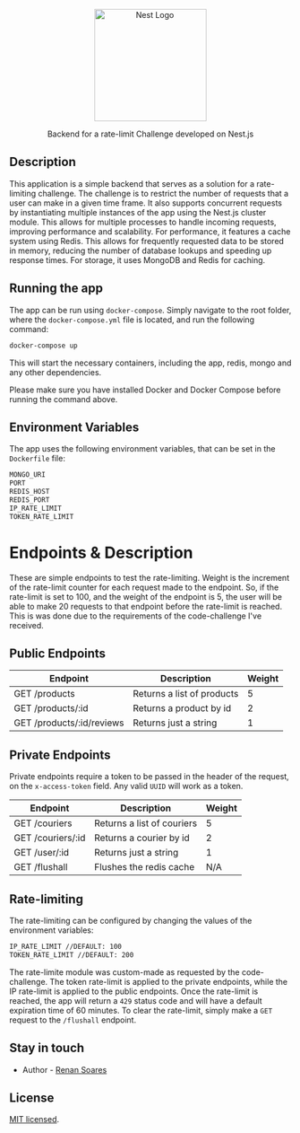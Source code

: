 <p align="center">
  <a href="http://nestjs.com/" target="blank"><img src="https://nestjs.com/img/logo-small.svg" width="200" alt="Nest Logo" /></a>
</p>

[circleci-image]: https://img.shields.io/circleci/build/github/nestjs/nest/master?token=abc123def456
[circleci-url]: https://circleci.com/gh/nestjs/nest

  <p align="center">Backend for a rate-limit Challenge developed on Nest.js</p>

## Description

This application is a simple backend that serves as a solution for a rate-limiting challenge. 
The challenge is to restrict the number of requests that a user can make in a given time frame.
It also supports concurrent requests by instantiating multiple instances of the app using the Nest.js cluster module. This allows for multiple processes to handle incoming requests, improving performance and scalability.
For performance, it features a cache system using Redis. This allows for frequently requested data to be stored in memory, reducing the number of database lookups and speeding up response times.
For storage, it uses MongoDB and Redis for caching.

## Running the app
The app can be run using `docker-compose`. Simply navigate to the root folder, where the `docker-compose.yml` file is located, and run the following command:

```bash
docker-compose up
```
This will start the necessary containers, including the app, redis, mongo and any other dependencies. 

Please make sure you have installed Docker and Docker Compose before running the command above.

## Environment Variables

The app uses the following environment variables, that can be set in the `Dockerfile` file:
```bash
MONGO_URI
PORT
REDIS_HOST
REDIS_PORT
IP_RATE_LIMIT
TOKEN_RATE_LIMIT
```

# Endpoints & Description
These are simple endpoints to test the rate-limiting.
Weight is the increment of the rate-limit counter for each request made to the endpoint. So, if the rate-limit is set to 100, and the weight of the endpoint is 5, the user will be able to make 20 requests to that endpoint before the rate-limit is reached. This is was done due to the requirements of the code-challenge I've received.

## Public Endpoints

| Endpoint | Description | Weight |
| --- | --- | --- |
| GET /products | Returns a list of products | 5 |
| GET /products/:id | Returns a product by id | 2 |
| GET /products/:id/reviews | Returns just a string | 1 |

## Private Endpoints
Private endpoints require a token to be passed in the header of the request, on the `x-access-token` field. Any valid `UUID` will work as a token.

| Endpoint | Description | Weight |
| --- | --- | --- |
| GET /couriers | Returns a list of couriers | 5 |
| GET /couriers/:id | Returns a courier by id | 2 |
| GET /user/:id | Returns just a string | 1 |
| GET /flushall | Flushes the redis cache | N/A |


## Rate-limiting

The rate-limiting can be configured by changing the values of the environment variables:
```bash
IP_RATE_LIMIT //DEFAULT: 100
TOKEN_RATE_LIMIT //DEFAULT: 200
```
The rate-limite module was custom-made as requested by the code-challenge.
The token rate-limit is applied to the private endpoints, while the IP rate-limit is applied to the public endpoints.
Once the rate-limit is reached, the app will return a `429` status code and will have a default expiration time of 60 minutes.
To clear the rate-limit, simply make a `GET` request to the `/flushall` endpoint.

## Stay in touch

- Author - [Renan Soares](https://www.linkedin.com/in/renanss/)

## License

[MIT licensed](LICENSE).
